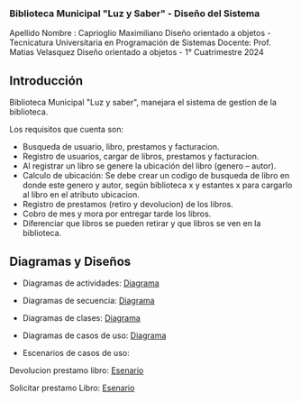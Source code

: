### Biblioteca Municipal "Luz y Saber" - Diseño del Sistema
Apellido Nombre : Caprioglio Maximiliano
Diseño orientado a objetos - Tecnicatura Universitaria en Programación de Sistemas
Docente: Prof. Matias Velasquez
Diseño orientado a objetos - 1° Cuatrimestre 2024

## Introducción

Biblioteca Municipal "Luz y saber", manejara el sistema de gestion de la biblioteca.

Los requisitos que cuenta son:
* Busqueda de usuario, libro, prestamos y facturacion.
* Registro de usuarios, cargar de libros, prestamos y facturacion.
* Al registrar un libro se genere la ubicación del libro (genero – autor).
* Calculo de ubicación: Se debe crear un codigo de busqueda de libro en donde este genero y autor, según biblioteca x y estantes x para cargarlo al libro en el atributo ubicacion.
* Registro de prestamos (retiro y devolucion) de los libros.
* Cobro de mes y mora por entregar tarde los libros.
* Diferenciar que libros se pueden retirar y que libros se ven en la biblioteca.


## Diagramas y Diseños

* Diagramas de actividades: [Diagrama](https://drive.google.com/file/d/1LT5d1kDJ29aRxVZwZH27co1tJHPe6gzi/view?usp=sharing)

* Diagramas de secuencia: [Diagrama](https://drive.google.com/file/d/1Rxn8ZfgsEdg4STUxlHEaPDScjRRsuK_L/view?usp=sharing)

* Diagramas de clases: [Diagrama](https://drive.google.com/file/d/1ipXGBVHciwRcksjmRdm-TEThU7n-L3c1/view?usp=sharing)

* Diagramas de casos de uso: [Diagrama](https://drive.google.com/file/d/1i82r53emnwhGBcm3aglAHDg5Z2E6B7mP/view?usp=sharing)

* Escenarios de casos de uso:

Devolucion prestamo libro: [Esenario](https://docs.google.com/spreadsheets/d/1AJEe9Cv2kWg1AdkWlgKtjtNSQ9T6eE3t/edit?usp=sharing&ouid=102553039439844877946&rtpof=true&sd=true)

Solicitar prestamo Libro: [Esenario](https://docs.google.com/spreadsheets/d/1asxBm__lXsT6JXIZh7pWuWfbCKk82pzl/edit?usp=sharing&ouid=102553039439844877946&rtpof=true&sd=true)